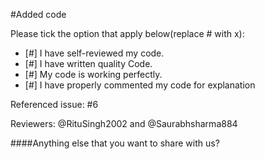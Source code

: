#Added code

Please tick the option that apply below(replace # with x):

- [#] I have self-reviewed my code.
- [#] I have written quality Code.
- [#] My code is working perfectly.
- [#] I have properly commented my code for explanation

Referenced issue: #6

Reviewers: @RituSingh2002 and @Saurabhsharma884

####Anything else that you want to share with us?
